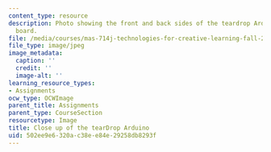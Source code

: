 ```yaml
---
content_type: resource
description: Photo showing the front and back sides of the teardrop Arduino circuit
  board.
file: /media/courses/mas-714j-technologies-for-creative-learning-fall-2009/502ee9e6320ac38ee84e29258db8293f_Image3.jpg
file_type: image/jpeg
image_metadata:
  caption: ''
  credit: ''
  image-alt: ''
learning_resource_types:
- Assignments
ocw_type: OCWImage
parent_title: Assignments
parent_type: CourseSection
resourcetype: Image
title: Close up of the tearDrop Arduino
uid: 502ee9e6-320a-c38e-e84e-29258db8293f
---
```

